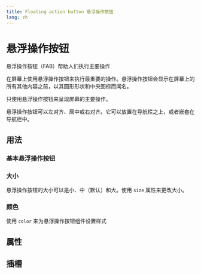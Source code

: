 ```yaml
---
title: Floating action button 悬浮操作按钮
lang: zh
---
```


<script setup lang="ts">
  import props from "../../../example/fab/description/zh-props.ts";
  import slots from "../../../example/button/description/zh-slots.ts";
</script>

# 悬浮操作按钮

悬浮操作按钮（FAB）帮助人们执行主要操作

在屏幕上使用悬浮操作按钮来执行最重要的操作。悬浮操作按钮会显示在屏幕上的所有其他内容之前，以其圆形形状和中央图标而闻名。

只使用悬浮操作按钮来呈现屏幕的主要操作。

悬浮操作按钮可以左对齐、居中或右对齐。它可以放置在导航栏之上，或者嵌套在导航栏中。

## 用法

### 基本悬浮操作按钮

<demo src="../../../example/fab/basic.vue" preview="[7-14]" />

### 大小

悬浮操作按钮的大小可以是小、中（默认）和大。使用 `size` 属性来更改大小。
<demo src="../../../example/fab/size.vue" preview="[7-15]" />

### 颜色

使用 `color` 来为悬浮操作按钮组件设置样式
<demo src="../../../example/fab/color.vue" preview="[7-16]" />


## 属性

<table-block type="propsEn" :data="props" />


## 插槽

<table-block type="slotsEn" :data="slots" />
